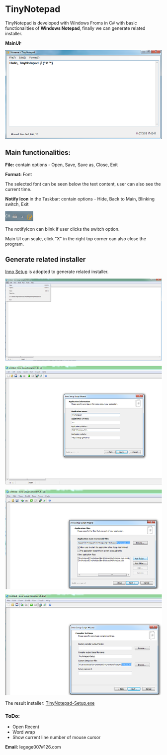 # TinyNotepad
TinyNotepad is developed with Windows Froms in C# with basic functionalities of **Windows Notepad**, finally we can generate related installer.


**MainUI:**

![Main Page](https://raw.githubusercontent.com/yanglr/TinyNotepad/master/screenshots/MainUI.png)



## Main functionalities:

**File:** contain options - Open, Save, Save as, Close, Exit

**Format:** Font

The selected font can be seen below the text content, user can also see the current time.

**Notify Icon** in the Taskbar: contain options - Hide, Back to Main, Blinking switch, Exit

![NotifyIcon](https://raw.githubusercontent.com/yanglr/TinyNotepad/master/screenshots/IconInTaskbar.png)

The notifyIcon can blink if user clicks the switch option.

Main UI can scale, click "X" in the right top corner can also close the program.



## Generate related installer

[Inno Setup](http://www.jrsoftware.org/isdl.php) is adopted to generate related installer.

![step1](https://raw.githubusercontent.com/yanglr/TinyNotepad/master/screenshots/Inno-shot1.png)

![step2](https://raw.githubusercontent.com/yanglr/TinyNotepad/master/screenshots/Inno-shot2.png)

![step3](https://raw.githubusercontent.com/yanglr/TinyNotepad/master/screenshots/Inno-shot3.png)

![step4](https://raw.githubusercontent.com/yanglr/TinyNotepad/master/screenshots/Inno-shot4.png)

The result installer: [TinyNotepad-Setup.exe](https://raw.githubusercontent.com/yanglr/TinyNotepad/master/Output/TinyNotepad-Setup.exe)

### ToDo:

- Open Recent
- Word wrap
- Show current line number of mouse cursor



**Email:** legege007#126.com

